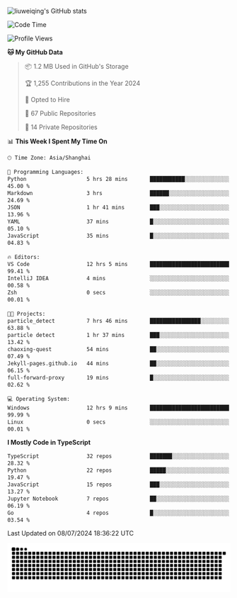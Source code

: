 ![liuweiqing's GitHub stats](https://github-readme-stats.vercel.app/api?username=14790897&show_icons=true&locale=cn&include_all_commits=true&count_private=true)

<!--START_SECTION:waka-->
![Code Time](http://img.shields.io/badge/Code%20Time-1%2C146%20hrs%2029%20mins-blue)

![Profile Views](http://img.shields.io/badge/Profile%20Views-11-blue)

**🐱 My GitHub Data** 

> 📦 1.2 MB Used in GitHub's Storage 
 > 
> 🏆 1,255 Contributions in the Year 2024
 > 
> 💼 Opted to Hire
 > 
> 📜 67 Public Repositories 
 > 
> 🔑 14 Private Repositories 
 > 
📊 **This Week I Spent My Time On** 

```text
🕑︎ Time Zone: Asia/Shanghai

💬 Programming Languages: 
Python                   5 hrs 28 mins       ███████████░░░░░░░░░░░░░░   45.00 % 
Markdown                 3 hrs               ██████░░░░░░░░░░░░░░░░░░░   24.69 % 
JSON                     1 hr 41 mins        ███░░░░░░░░░░░░░░░░░░░░░░   13.96 % 
YAML                     37 mins             █░░░░░░░░░░░░░░░░░░░░░░░░   05.10 % 
JavaScript               35 mins             █░░░░░░░░░░░░░░░░░░░░░░░░   04.83 % 

🔥 Editors: 
VS Code                  12 hrs 5 mins       █████████████████████████   99.41 % 
IntelliJ IDEA            4 mins              ░░░░░░░░░░░░░░░░░░░░░░░░░   00.58 % 
Zsh                      0 secs              ░░░░░░░░░░░░░░░░░░░░░░░░░   00.01 % 

🐱‍💻 Projects: 
particle_detect          7 hrs 46 mins       ████████████████░░░░░░░░░   63.88 % 
particle detect          1 hr 37 mins        ███░░░░░░░░░░░░░░░░░░░░░░   13.42 % 
chaoxing-quest           54 mins             ██░░░░░░░░░░░░░░░░░░░░░░░   07.49 % 
Jekyll-pages.github.io   44 mins             ██░░░░░░░░░░░░░░░░░░░░░░░   06.15 % 
full-forward-proxy       19 mins             █░░░░░░░░░░░░░░░░░░░░░░░░   02.62 % 

💻 Operating System: 
Windows                  12 hrs 9 mins       █████████████████████████   99.99 % 
Linux                    0 secs              ░░░░░░░░░░░░░░░░░░░░░░░░░   00.01 % 
```

**I Mostly Code in TypeScript** 

```text
TypeScript               32 repos            ███████░░░░░░░░░░░░░░░░░░   28.32 % 
Python                   22 repos            █████░░░░░░░░░░░░░░░░░░░░   19.47 % 
JavaScript               15 repos            ███░░░░░░░░░░░░░░░░░░░░░░   13.27 % 
Jupyter Notebook         7 repos             ██░░░░░░░░░░░░░░░░░░░░░░░   06.19 % 
Go                       4 repos             █░░░░░░░░░░░░░░░░░░░░░░░░   03.54 % 
```




 Last Updated on 08/07/2024 18:36:22 UTC
<!--END_SECTION:waka-->

<picture>
  <source media="(prefers-color-scheme: dark)" srcset="https://raw.githubusercontent.com/14790897/14790897/output/github-contribution-grid-snake-dark.svg" />
  <source media="(prefers-color-scheme: light)" srcset="https://raw.githubusercontent.com/14790897/14790897/output/github-contribution-grid-snake.svg" />
  <img alt="github-snake" src="https://raw.githubusercontent.com/14790897/14790897/output/github-contribution-grid-snake.svg" />
</picture>
